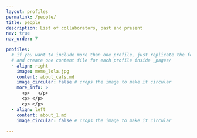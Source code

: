 ```yaml
---
layout: profiles
permalink: /people/
title: people
description: List of collaborators, past and present
nav: true
nav_order: 7

profiles:
  # if you want to include more than one profile, just replicate the following block
  # and create one content file for each profile inside _pages/
  - align: right
    image: meme_lola.jpg
    content: about_cats.md
    image_circular: false # crops the image to make it circular
    more_info: >
      <p>   </p>
      <p> </p>
      <p> </p>
  - align: left
    content: about_1.md
    image_circular: false # crops the image to make it circular
    
---
```

